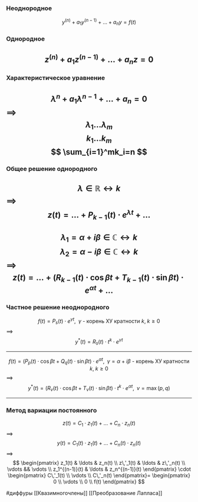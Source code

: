 ### Неоднородное

$$
y^{(n)}+a_1y^{(n-1)}+\ldots +a_ny=f(t)
$$

### Однородное

$$
z^{(n)}+a_1z^{(n-1)}+\ldots +a_nz=0
$$
---
### Характеристическое уравнение

$$
\lambda^{n}+a_1\lambda^{n-1}+\ldots +a_n=0 $$
$\implies$
$$\lambda_1 \ldots \lambda_m $$
$$ k_1 \ldots k_m $$
$$
\sum_{i=1}^mk_i=n
$$
---
### Общее решение однородного

$$
\lambda \in \mathbb{R} \leftrightarrow k $$
$\implies$
$$
z(t) = \ldots + P_{k-1}(t)\cdot e^{\lambda t} + \ldots
$$
---

$$
\lambda_1 = \alpha + i\beta\in \mathbb{C} \leftrightarrow k $$
$$\lambda_2 = \alpha - i\beta\in \mathbb{C} \leftrightarrow k $$
$\implies$
$$
z(t)=\ldots +\Big(R_{k-1}(t)\cdot\cos\beta t + T_{k-1}(t)\cdot\sin\beta t \Big)\cdot e^{\alpha t} +\ldots
$$
---
### Частное решение неоднородного

$$
f(t)=P_s(t)\cdot e^{\gamma t}, \;\; \gamma  \text{ - корень ХУ кратности } k,\; k\ge0
$$
$\implies$
$$
y^*(t)=R_s(t)\cdot t^k \cdot e^{\gamma t}
$$

---
$$
f(t)=(P_p(t)\cdot\cos\beta t+Q_q(t)\cdot \sin \beta t) \cdot e^{\alpha t},\;\;\gamma=\alpha + i\beta \text{ - корень ХУ кратности  } k,\;k\ge0
$$
$\implies$
$$
y^*(t)=(R_v(t)\cdot\cos\beta t+T_v(t)\cdot\sin\beta t)\cdot t^k \cdot e^{\alpha t},\;\;v=\max(p,q)
$$

---
### Метод вариации постоянного

$$
z(t)=C_1\cdot z_1(t)+\ldots+C_n\cdot z_n(t) $$
$\implies$
$$
y(t)=C_1(t)\cdot z_1(t) + \ldots + C_n(t) \cdot z_n(t)
$$
$\implies$
$$
\begin{pmatrix}
z_1(t) & \ldots & z_n(t) \\
z\,'_1(t) & \ldots & z\,'_n(t) \\
\vdots && \vdots \\
z_1^{(n-1)}(t) & \ldots & z_n^{(n-1)}(t)
\end{pmatrix}
\cdot
\begin{pmatrix}
C\,'_1(t) \\ \vdots \\ C\,'_n(t) 
\end{pmatrix}=
\begin{pmatrix}
0 \\ \vdots \\ 0 \\ f(t) 
\end{pmatrix}
$$

#диффуры 
[[Квазимногочлены]]
[[Преобразование Лапласа]]